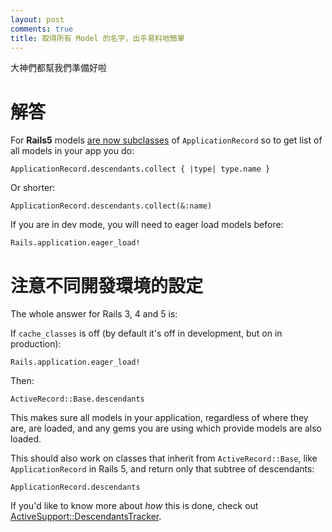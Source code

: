 ```yaml
---
layout: post
comments: true
title: 取得所有 Model 的名字，出乎易料地簡單
---
```


大神們都幫我們準備好啦

# 解答
For **Rails5** models [are now subclasses](http://blog.bigbinary.com/2015/12/28/application-record-in-rails-5.html) of `ApplicationRecord` so to get list of all models in your app you do:

```
ApplicationRecord.descendants.collect { |type| type.name }
```

Or shorter:

```
ApplicationRecord.descendants.collect(&:name)
```

If you are in dev mode, you will need to eager load models before:

```
Rails.application.eager_load!
```

# 注意不同開發環境的設定

The whole answer for Rails 3, 4 and 5 is:

If `cache_classes` is off (by default it's off in development, but on in production):

```
Rails.application.eager_load!
```

Then:

```
ActiveRecord::Base.descendants
```

This makes sure all models in your application, regardless of where they are, are loaded, and any gems you are using which provide models are also loaded.

This should also work on classes that inherit from `ActiveRecord::Base`, like `ApplicationRecord` in Rails 5, and return only that subtree of descendants:

```
ApplicationRecord.descendants
```

If you'd like to know more about _how_ this is done, check out [ActiveSupport::DescendantsTracker](http://api.rubyonrails.org/classes/ActiveSupport/DescendantsTracker.html).
